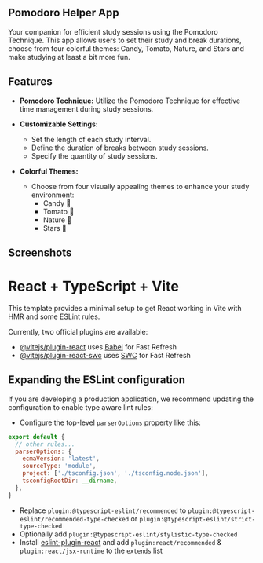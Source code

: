 ## Pomodoro Helper App
Your companion for efficient study sessions using the Pomodoro Technique. This app allows users to set their study and break durations, choose from four colorful themes: Candy, Tomato, Nature, and Stars and make studying at least a bit more fun.

## Features

- **Pomodoro Technique:** Utilize the Pomodoro Technique for effective time management during study sessions.

- **Customizable Settings:**
  - Set the length of each study interval.
  - Define the duration of breaks between study sessions.
  - Specify the quantity of study sessions.

- **Colorful Themes:**
  - Choose from four visually appealing themes to enhance your study environment:
    - Candy 🍭
    - Tomato 🍅
    - Nature 🌿
    - Stars 🌌

## Screenshots

# React + TypeScript + Vite

This template provides a minimal setup to get React working in Vite with HMR and some ESLint rules.

Currently, two official plugins are available:

- [@vitejs/plugin-react](https://github.com/vitejs/vite-plugin-react/blob/main/packages/plugin-react/README.md) uses [Babel](https://babeljs.io/) for Fast Refresh
- [@vitejs/plugin-react-swc](https://github.com/vitejs/vite-plugin-react-swc) uses [SWC](https://swc.rs/) for Fast Refresh

## Expanding the ESLint configuration

If you are developing a production application, we recommend updating the configuration to enable type aware lint rules:

- Configure the top-level `parserOptions` property like this:

```js
export default {
  // other rules...
  parserOptions: {
    ecmaVersion: 'latest',
    sourceType: 'module',
    project: ['./tsconfig.json', './tsconfig.node.json'],
    tsconfigRootDir: __dirname,
  },
}
```

- Replace `plugin:@typescript-eslint/recommended` to `plugin:@typescript-eslint/recommended-type-checked` or `plugin:@typescript-eslint/strict-type-checked`
- Optionally add `plugin:@typescript-eslint/stylistic-type-checked`
- Install [eslint-plugin-react](https://github.com/jsx-eslint/eslint-plugin-react) and add `plugin:react/recommended` & `plugin:react/jsx-runtime` to the `extends` list
